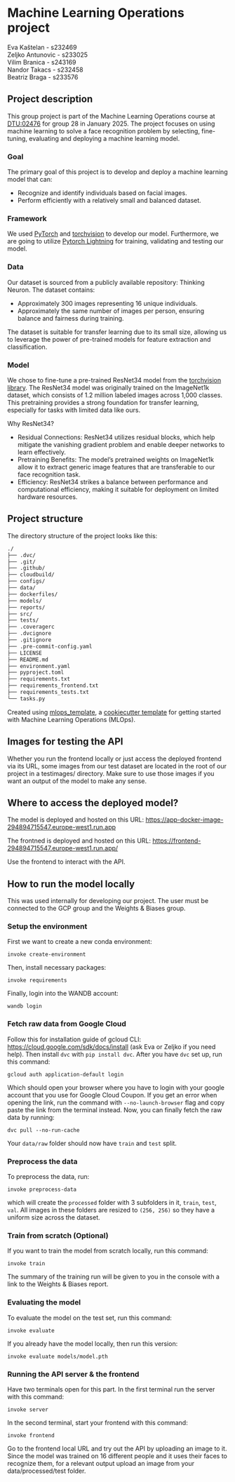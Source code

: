 # Machine Learning Operations project
Eva Kaštelan - s232469 <br/>
Zeljko Antunovic - s233025 <br/>
Vilim Branica - s243169 <br/>
Nandor Takacs - s232458 <br/>
Beatriz Braga - s233576

## Project description
This group project is part of the Machine Learning Operations course at [DTU:02476](https://skaftenicki.github.io/dtu_mlops/projects/) for group 28 in January 2025. The project focuses on using machine learning to solve a face recognition problem by selecting, fine-tuning, evaluating and deploying a machine learning model.

### Goal
The primary goal of this project is to develop and deploy a machine learning model that can:
- Recognize and identify individuals based on facial images.
- Perform efficiently with a relatively small and balanced dataset.

### Framework
We used [PyTorch](https://pytorch.org/) and [torchvision](https://pytorch.org/vision/stable/index.html) to develop our model. Furthermore, we are going to utilize [Pytorch Lightning](https://lightning.ai/docs/pytorch/stable/) for training, validating and testing our model.

### Data
Our dataset is sourced from a publicly available repository: Thinking Neuron. The dataset contains:
- Approximately 300 images representing 16 unique individuals.
- Approximately the same number of images per person, ensuring balance and fairness during training.

The dataset is suitable for transfer learning due to its small size, allowing us to leverage the power of pre-trained models for feature extraction and classification.

### Model
We chose to fine-tune a pre-trained ResNet34 model from the [torchvision library](https://pytorch.org/vision/main/models/generated/torchvision.models.resnet34.html). The ResNet34 model was originally trained on the ImageNet1k dataset, which consists of 1.2 million labeled images across 1,000 classes. This pretraining provides a strong foundation for transfer learning, especially for tasks with limited data like ours.

Why ResNet34?
- Residual Connections: ResNet34 utilizes residual blocks, which help mitigate the vanishing gradient problem and enable deeper networks to learn effectively.
- Pretraining Benefits: The model’s pretrained weights on ImageNet1k allow it to extract generic image features that are transferable to our face recognition task.
- Efficiency: ResNet34 strikes a balance between performance and computational efficiency, making it suitable for deployment on limited hardware resources.

## Project structure

The directory structure of the project looks like this:
```txt
./
├── .dvc/
├── .git/
├── .github/
├── cloudbuild/
├── configs/
├── data/
├── dockerfiles/
├── models/
├── reports/
├── src/
├── tests/
├── .coveragerc
├── .dvcignore
├── .gitignore
├── .pre-commit-config.yaml
├── LICENSE
├── README.md
├── environment.yaml
├── pyproject.toml
├── requirements.txt
├── requirements_frontend.txt
├── requirements_tests.txt
└── tasks.py
```


Created using [mlops_template](https://github.com/SkafteNicki/mlops_template),
a [cookiecutter template](https://github.com/cookiecutter/cookiecutter) for getting
started with Machine Learning Operations (MLOps).

## Images for testing the API
Whether you run the frontend locally or just access the deployed frontend via its URL, some images from our test dataset are located in the root of our project in a testimages/ directory.
Make sure to use those images if you want an output of the model to make any sense.
## Where to access the deployed model?
The model is deployed and hosted on this URL:
https://app-docker-image-294894715547.europe-west1.run.app

The frontned is deployed and hosted on this URL:
https://frontend-294894715547.europe-west1.run.app/

Use the frontend to interact with the API.

## How to run the model locally
This was used internally for developing our project. The user must be connected to the GCP group and the Weights & Biases group.
### Setup the environment
First we want to create a new conda environment:
```
invoke create-environment
```
Then, install necessary packages:
```
invoke requirements
```
Finally, login into the WANDB account:
```
wandb login
```
### Fetch raw data from Google Cloud
Follow this for installation guide of gcloud CLI: https://cloud.google.com/sdk/docs/install (ask Eva or Zeljko if you need help).
Then install  ```dvc``` with ```pip install dvc```.
After you have ```dvc``` set up, run this command:
```
gcloud auth application-default login
```
Which should open your browser where you have to login with your google account that you use for Google Cloud Coupon. If you get an error when opening the link, run the command with ```--no-launch-browser``` flag and copy paste the link from the terminal instead.
Now, you can finally fetch the raw data by running:
```
dvc pull --no-run-cache
```
Your ```data/raw``` folder should now have ```train``` and ```test``` split.

### Preprocess the data
To preprocess the data, run:
```
invoke preprocess-data
```
which will create the ```processed``` folder with 3 subfolders in it, ```train```, ```test```,  ```val```. All images in these folders are resized to ```(256, 256)``` so they have a uniform size across the dataset.

### Train from scratch (Optional)
If you want to train the model from scratch locally, run this command:
```
invoke train
```

The summary of the training run will be given to you in the console with a link to the Weights & Biases report.
### Evaluating the model
To evaluate the model on the test set, run this command:
```
invoke evaluate
```

If you already have the model locally, then run this version:
```
invoke evaluate models/model.pth
```

### Running the API server & the frontend
Have two terminals open for this part. In the first terminal run the server with this command:
```
invoke server
```
In the second terminal, start your frontend with this command:
```
invoke frontend
```
Go to the frontend local URL and try out the API by uploading an image to it. Since the model was trained on 16 different people and it uses their faces to recognize them, for a relevant output upload an image from your data/processed/test folder.
